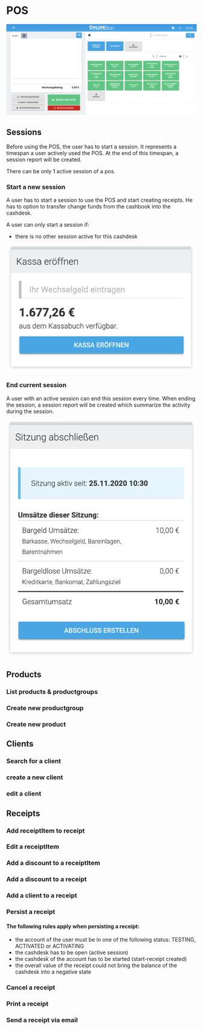 # POS

![POS](./images/pos.png)

## Sessions

Before using the POS, the user has to start a session. It represents a timespan a user actively used the POS. At the end of this timespan, a session report will be created.

There can be only 1 active session of a pos.

### Start a new session

A user has to start a session to use the POS and start creating receipts. He has to option to transfer change funds from the cashbook into the cashdesk.

A user can only start a session if:

- there is no other session active for this cashdesk

![START_SESSION](./images/session_start.png)

### End current session

A user with an active session can end this session every time. When ending the session, a session report will be created which summarize the activity during the session. 

![END_SESSION](./images/session_end.png)


## Products
### List products & productgroups

### Create new productgroup

### Create new product


## Clients

### Search for a client

### create a new client

### edit a client

## Receipts

### Add receiptItem to receipt

### Edit a receiptItem
### Add a discount to a receiptItem

### Add a discount to a receipt

### Add a client to a receipt

### Persist a receipt

#### The following rules apply when persisting a receipt:
- the account of the user must be in one of the following status: TESTING, ACTIVATED or ACTIVATING
- the cashdesk has to be open (active session)
- the cashdesk of the account has to be started (start-receipt created)
- the overall value of the receipt could not bring the balance of the cashdesk into a negative state

### Cancel a receipt

### Print a receipt

### Send a receipt via email